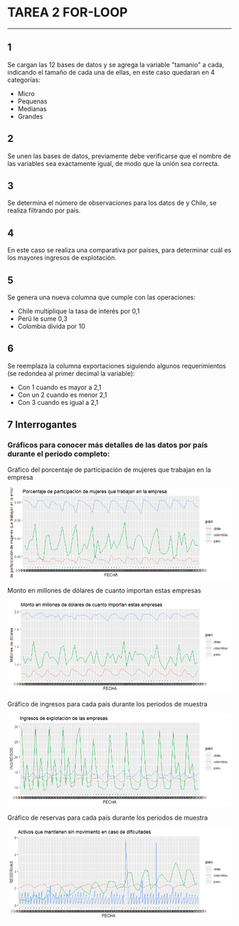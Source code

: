 # TAREA 2 FOR-LOOP

<hr>

## 1 

Se cargan las 12 bases de datos y se agrega la variable "tamanio" a cada, indicando el tamaño de cada una de ellas, en este caso quedaran en 4 categorías:

- Micro
- Pequenas
- Medianas
- Grandes

## 2 

Se unen las bases de datos, previamente debe verificarse que el nombre de las variables sea exactamente igual, de modo que la unión sea correcta. 

## 3

Se determina el número de observaciones para los datos de y Chile, se realiza filtrando por país.

## 4

En este caso se realiza una comparativa por países, para determinar cuál es los mayores ingresos de explotación.

## 5

Se genera una nueva columna que cumple con las operaciones:

- Chile multiplique la tasa de interés por 0,1
- Perú le sume 0,3
- Colombia divida por 10

## 6

Se reemplaza la columna exportaciones siguiendo algunos requerimientos (se redondea al primer decimal la variable):

- Con 1 cuando es mayor a 2,1
- Con un 2 cuando es menor 2,1
- Con 3 cuando es igual a 2,1

## 7 Interrogantes

### Gráficos para conocer más detalles de las datos por país durante el periodo completo:

Gráfico del porcentaje de participación de mujeres que trabajan en la empresa

![mujeres](https://github.com/almendraqg/Tarea2_FOR_LOOP/blob/master/mujeres.png)

Monto en millones de dólares de cuanto importan estas empresas

![importaciones](https://github.com/almendraqg/Tarea2_FOR_LOOP/blob/master/importaciones.png)

Gráfico de ingresos para cada país durante los periodos de muestra

![ingresos](https://github.com/almendraqg/Tarea2_FOR_LOOP/blob/master/ingresos.png)

Gráfico de reservas para cada país durante los periodos de muestra

![reservas](https://github.com/almendraqg/Tarea2_FOR_LOOP/blob/master/reservas.png)
